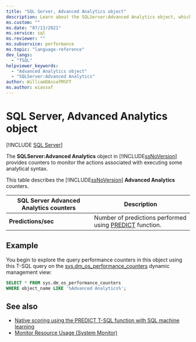 ```yaml
---
title: "SQL Server, Advanced Analytics object"
description: Learn about the SQLServer:Advanced Analytics object, which provides counters to monitor advanced analytics predictive functions.
ms.custom: ""
ms.date: "07/13/2021"
ms.service: sql
ms.reviewer: ""
ms.subservice: performance
ms.topic: "language-reference"
dev_langs: 
  - "TSQL"
helpviewer_keywords: 
  - "Advanced Analytics object"
  - "SQLServer:Advanced Analytics"
author: WilliamDAssafMSFT
ms.author: wiassaf
---
```

# SQL Server, Advanced Analytics object
 [!INCLUDE [SQL Server](../../includes/applies-to-version/sqlserver.md)]

  The **SQLServer:Advanced Analytics** object in [!INCLUDE[ssNoVersion](../../includes/ssnoversion-md.md)] provides counters to monitor the actions associated with executing some analytical syntax. 
  
 This table describes the [!INCLUDE[ssNoVersion](../../includes/ssnoversion-md.md)] **Advanced Analytics** counters.  
  
|SQL Server Advanced Analytics counters|Description|  
|------------------------------------------|-----------------|  
|**Predictions/sec**|Number of predictions performed using [PREDICT](../../t-sql/queries/predict-transact-sql.md) function.|  


## Example

You begin to explore the query performance counters in this object using this T-SQL query on the [sys.dm_os_performance_counters](../system-dynamic-management-views/sys-dm-os-performance-counters-transact-sql.md) dynamic management view:

```sql
SELECT * FROM sys.dm_os_performance_counters
WHERE object_name LIKE '%Advanced Analytics%';
```  
  
## See also  
 - [Native scoring using the PREDICT T-SQL function with SQL machine learning](../../machine-learning/predictions/native-scoring-predict-transact-sql.md)
 - [Monitor Resource Usage &#40;System Monitor&#41;](../../relational-databases/performance-monitor/monitor-resource-usage-system-monitor.md)  
  